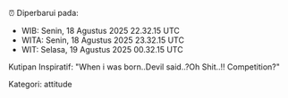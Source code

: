 ⏰ Diperbarui pada:
- WIB: Senin, 18 Agustus 2025 22.32.15 UTC
- WITA: Senin, 18 Agustus 2025 23.32.15 UTC
- WIT: Selasa, 19 Agustus 2025 00.32.15 UTC

Kutipan Inspiratif:
"When i was born..Devil said..?Oh Shit..!! Competition?"


Kategori: attitude

